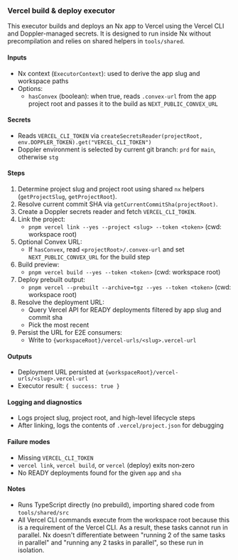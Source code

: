 ### Vercel build & deploy executor

This executor builds and deploys an Nx app to Vercel using the Vercel CLI and Doppler-managed secrets. It is designed to run inside Nx without precompilation and relies on shared helpers in `tools/shared`.

#### Inputs

- Nx context (`ExecutorContext`): used to derive the app slug and workspace paths
- Options:
  - `hasConvex` (boolean): when true, reads `.convex-url` from the app project root and passes it to the build as `NEXT_PUBLIC_CONVEX_URL`

#### Secrets

- Reads `VERCEL_CLI_TOKEN` via `createSecretsReader(projectRoot, env.DOPPLER_TOKEN).get("VERCEL_CLI_TOKEN")`
- Doppler environment is selected by current git branch: `prd` for `main`, otherwise `stg`

#### Steps

1. Determine project slug and project root using shared `nx` helpers (`getProjectSlug`, `getProjectRoot`).
2. Resolve current commit SHA via `getCurrentCommitSha(projectRoot)`.
3. Create a Doppler secrets reader and fetch `VERCEL_CLI_TOKEN`.
4. Link the project:
   - `pnpm vercel link --yes --project <slug> --token <token>` (cwd: workspace root)
5. Optional Convex URL:
   - If `hasConvex`, read `<projectRoot>/.convex-url` and set `NEXT_PUBLIC_CONVEX_URL` for the build step
6. Build preview:
   - `pnpm vercel build --yes --token <token>` (cwd: workspace root)
7. Deploy prebuilt output:
   - `pnpm vercel --prebuilt --archive=tgz --yes --token <token>` (cwd: workspace root)
8. Resolve the deployment URL:
   - Query Vercel API for READY deployments filtered by app slug and commit sha
   - Pick the most recent
9. Persist the URL for E2E consumers:
   - Write to `{workspaceRoot}/vercel-urls/<slug>.vercel-url`

#### Outputs

- Deployment URL persisted at `{workspaceRoot}/vercel-urls/<slug>.vercel-url`
- Executor result: `{ success: true }`

#### Logging and diagnostics

- Logs project slug, project root, and high-level lifecycle steps
- After linking, logs the contents of `.vercel/project.json` for debugging

#### Failure modes

- Missing `VERCEL_CLI_TOKEN`
- `vercel link`, `vercel build`, or `vercel` (deploy) exits non‑zero
- No READY deployments found for the given `app` and `sha`

#### Notes

- Runs TypeScript directly (no prebuild), importing shared code from `tools/shared/src`
- All Vercel CLI commands execute from the workspace root because this is a requirement of the Vercel CLI. As a result, these tasks cannot run in parallel. Nx doesn't differentiate between "running 2 of the same tasks in parallel" and "running any 2 tasks in parallel", so these run in isolation.
